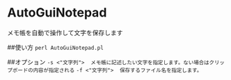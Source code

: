 # AutoGuiNotepad
メモ帳を自動で操作して文字を保存します

##使い方
`perl AutoGuiNotepad.pl`

##オプション
`-s <"文字列">  メモ帳に記述したい文字を指定します。ない場合はクリップボードの内容が指定される`
`-f <"文字列">  保存するファイル名を指定します。`